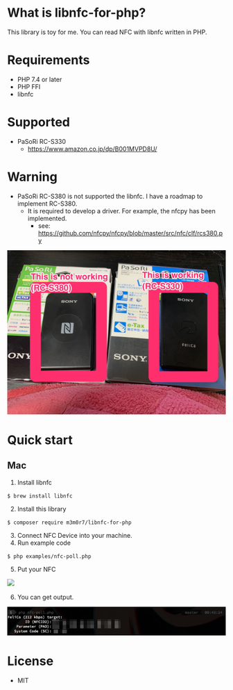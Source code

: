 # What is libnfc-for-php?

This library is toy for me. You can read NFC with libnfc written in PHP.

# Requirements
- PHP 7.4 or later
- PHP FFI
- libnfc

# Supported

- PaSoRi RC-S330
  - https://www.amazon.co.jp/dp/B001MVPD8U/

# Warning

- PaSoRi RC-S380 is not supported the libnfc. I have a roadmap to implement RC-S380.
  - It is required to develop a driver. For example, the nfcpy has been implemented.
    - see: https://github.com/nfcpy/nfcpy/blob/master/src/nfc/clf/rcs380.py

<img src="images/pasori.jpg">

# Quick start

## Mac
1. Install libnfc

```
$ brew install libnfc
```

2. Install this library

```
$ composer require m3m0r7/libnfc-for-php
```

3. Connect NFC Device into your machine.
4. Run example code

```
$ php examples/nfc-poll.php
```

5. Put your NFC

<img src="images/felica.png">

6. You can get output.

<img src="images/example.jpg">


# License
- MIT
